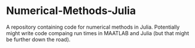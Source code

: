 # Numerical-Methods-Julia
A repository containing code for numerical methods in Julia. Potentially might write code compaing run times in MAATLAB and Julia (but that might be further down the road).
